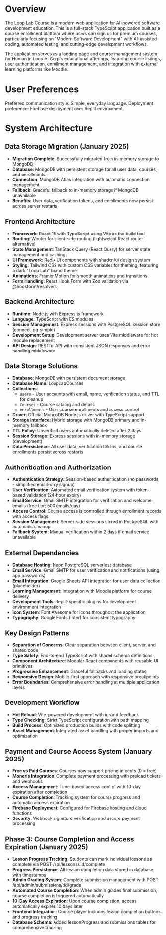 # Overview

The Loop Lab Course is a modern web application for AI-powered software development education. This is a full-stack TypeScript application built as a course enrollment platform where users can sign up for premium courses, particularly focusing on "Modern Software Development" with AI-assisted coding, automated testing, and cutting-edge development workflows.

The application serves as a landing page and course management system for Human in Loop AI Corp's educational offerings, featuring course listings, user authentication, enrollment management, and integration with external learning platforms like Moodle.

# User Preferences

Preferred communication style: Simple, everyday language.
Deployment preference: Firebase deployment over Replit environment.

# System Architecture

## Data Storage Migration (January 2025)
- **Migration Complete**: Successfully migrated from in-memory storage to MongoDB
- **Database**: MongoDB with persistent storage for all user data, courses, and enrollments
- **Connection**: MongoDB Atlas integration with automatic connection management
- **Fallback**: Graceful fallback to in-memory storage if MongoDB unavailable
- **Benefits**: User data, verification tokens, and enrollments now persist across server restarts

## Frontend Architecture
- **Framework**: React 18 with TypeScript using Vite as the build tool
- **Routing**: Wouter for client-side routing (lightweight React router alternative)
- **State Management**: TanStack Query (React Query) for server state management and caching
- **UI Framework**: Radix UI components with shadcn/ui design system
- **Styling**: Tailwind CSS with custom CSS variables for theming, featuring a dark "Loop Lab" brand theme
- **Animations**: Framer Motion for smooth animations and transitions
- **Form Handling**: React Hook Form with Zod validation via @hookform/resolvers

## Backend Architecture
- **Runtime**: Node.js with Express.js framework
- **Language**: TypeScript with ES modules
- **Session Management**: Express sessions with PostgreSQL session store (connect-pg-simple)
- **Development Setup**: Development server uses Vite middleware for hot module replacement
- **API Design**: RESTful API with consistent JSON responses and error handling middleware

## Data Storage Solutions
- **Database**: MongoDB with persistent document storage
- **Database Name**: LoopLabCourses
- **Collections**: 
  - `users` - User accounts with email, name, verification status, and TTL for cleanup
  - `Courses` - Course catalog and details
  - `enrollments` - User course enrollments and access control
- **Driver**: Official MongoDB Node.js driver with TypeScript support
- **Storage Interface**: Hybrid storage with MongoDB primary and in-memory fallback
- **TTL Policy**: Unverified users automatically deleted after 2 days
- **Session Storage**: Express sessions with in-memory storage (development)
- **Data Persistence**: All user data, verification tokens, and course enrollments persist across restarts

## Authentication and Authorization
- **Authentication Strategy**: Session-based authentication (no passwords - simplified email-only signup)
- **User Verification**: Automated email verification system with token-based validation (24-hour expiry)
- **Email Service**: Gmail SMTP integration for verification and welcome emails (free tier: 500 emails/day)
- **Access Control**: Course access is controlled through enrollment records with access flags
- **Session Management**: Server-side sessions stored in PostgreSQL with automatic cleanup
- **Fallback System**: Manual verification within 2 days if email service unavailable

## External Dependencies
- **Database Hosting**: Neon PostgreSQL serverless database
- **Email Service**: Gmail SMTP for user verification and notifications (using app passwords)
- **Email Integration**: Google Sheets API integration for user data collection (placeholder)
- **Learning Management**: Integration with Moodle platform for course delivery
- **Development Tools**: Replit-specific plugins for development environment integration
- **Icon System**: Font Awesome for icons throughout the application
- **Typography**: Google Fonts (Inter) for consistent typography

## Key Design Patterns
- **Separation of Concerns**: Clear separation between client, server, and shared code
- **Type Safety**: End-to-end TypeScript with shared schema definitions
- **Component Architecture**: Modular React components with reusable UI primitives
- **Progressive Enhancement**: Graceful fallbacks and loading states
- **Responsive Design**: Mobile-first approach with responsive breakpoints
- **Error Boundaries**: Comprehensive error handling at multiple application layers

## Development Workflow
- **Hot Reload**: Vite-powered development with instant feedback
- **Type Checking**: Strict TypeScript configuration with path mapping
- **Build Process**: Optimized production builds with code splitting
- **Asset Management**: Integrated asset handling with proper imports and optimization

## Payment and Course Access System (January 2025)
- **Free vs Paid Courses**: Courses now support pricing in cents (0 = free)
- **Moneris Integration**: Complete payment processing with preload tickets and webhooks
- **Access Management**: Time-based access control with 10-day expiration after completion
- **Course Completion**: Tracking system for course progress and automatic access expiration
- **Firebase Deployment**: Configured for Firebase hosting and cloud functions
- **Security**: Webhook signature verification and secure payment processing

## Phase 3: Course Completion and Access Expiration (January 2025)
- **Lesson Progress Tracking**: Students can mark individual lessons as complete via POST /api/lessons/:id/complete
- **Progress Persistence**: All lesson completion data stored in database with timestamps
- **Admin Grading System**: Complete submission management with POST /api/admin/submissions/:id/grade
- **Automated Course Completion**: When admin grades final submission, course completion is triggered automatically
- **10-Day Access Expiration**: Upon course completion, access automatically expires 10 days later
- **Frontend Integration**: Course player includes lesson completion buttons and progress tracking
- **Database Schema**: Added lessonProgress and submissions tables for comprehensive tracking